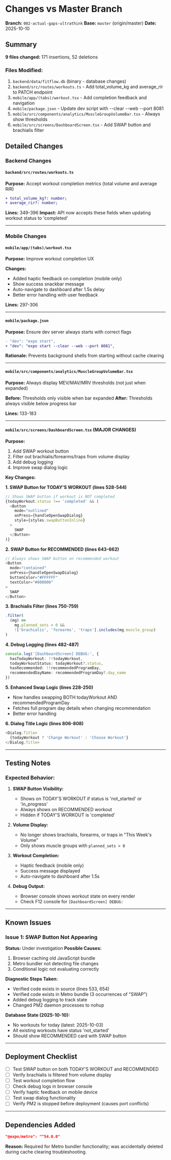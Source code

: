 # Changes vs Master Branch

**Branch:** `002-actual-gaps-ultrathink`
**Base:** `master` (origin/master)
**Date:** 2025-10-10

## Summary

**9 files changed:** 171 insertions, 52 deletions

### Files Modified:
1. `backend/data/fitflow.db` (binary - database changes)
2. `backend/src/routes/workouts.ts` - Add total_volume_kg and average_rir to PATCH endpoint
3. `mobile/app/(tabs)/workout.tsx` - Add completion feedback and navigation
4. `mobile/package.json` - Update dev script with --clear --web --port 8081
5. `mobile/src/components/analytics/MuscleGroupVolumeBar.tsx` - Always show thresholds
6. `mobile/src/screens/DashboardScreen.tsx` - Add SWAP button and brachialis filter

## Detailed Changes

### Backend Changes

#### `backend/src/routes/workouts.ts`
**Purpose:** Accept workout completion metrics (total volume and average RIR)

```diff
+ total_volume_kg?: number;
+ average_rir?: number;
```

**Lines:** 349-396
**Impact:** API now accepts these fields when updating workout status to 'completed'

---

### Mobile Changes

#### `mobile/app/(tabs)/workout.tsx`
**Purpose:** Improve workout completion UX

**Changes:**
- Added haptic feedback on completion (mobile only)
- Show success snackbar message
- Auto-navigate to dashboard after 1.5s delay
- Better error handling with user feedback

**Lines:** 297-306

---

#### `mobile/package.json`
**Purpose:** Ensure dev server always starts with correct flags

```diff
- "dev": "expo start",
+ "dev": "expo start --clear --web --port 8081",
```

**Rationale:** Prevents background shells from starting without cache clearing

---

#### `mobile/src/components/analytics/MuscleGroupVolumeBar.tsx`
**Purpose:** Always display MEV/MAV/MRV thresholds (not just when expanded)

**Before:** Thresholds only visible when bar expanded
**After:** Thresholds always visible below progress bar

**Lines:** 133-183

---

#### `mobile/src/screens/DashboardScreen.tsx` (MAJOR CHANGES)
**Purpose:**
1. Add SWAP workout button
2. Filter out brachialis/forearms/traps from volume display
3. Add debug logging
4. Improve swap dialog logic

**Key Changes:**

**1. SWAP Button for TODAY'S WORKOUT (lines 528-544)**
```typescript
// Shows SWAP button if workout is NOT completed
{todayWorkout.status !== 'completed' && (
  <Button
    mode="outlined"
    onPress={handleOpenSwapDialog}
    style={styles.swapButtonInline}
  >
    SWAP
  </Button>
)}
```

**2. SWAP Button for RECOMMENDED (lines 643-662)**
```typescript
// Always shows SWAP button on recommended workout
<Button
  mode="contained"
  onPress={handleOpenSwapDialog}
  buttonColor="#FFFFFF"
  textColor="#000000"
>
  SWAP
</Button>
```

**3. Brachialis Filter (lines 750-759)**
```typescript
.filter(
  (mg) =>
    mg.planned_sets > 0 &&
    !['brachialis', 'forearms', 'traps'].includes(mg.muscle_group)
)
```

**4. Debug Logging (lines 482-487)**
```typescript
console.log('[DashboardScreen] DEBUG:', {
  hasTodayWorkout: !!todayWorkout,
  todayWorkoutStatus: todayWorkout?.status,
  hasRecommended: !!recommendedProgramDay,
  recommendedDayName: recommendedProgramDay?.day_name
})
```

**5. Enhanced Swap Logic (lines 228-250)**
- Now handles swapping BOTH todayWorkout AND recommendedProgramDay
- Fetches full program day details when changing recommendation
- Better error handling

**6. Dialog Title Logic (lines 806-808)**
```typescript
<Dialog.Title>
  {todayWorkout ? 'Change Workout' : 'Choose Workout'}
</Dialog.Title>
```

---

## Testing Notes

### Expected Behavior:

1. **SWAP Button Visibility:**
   - Shows on TODAY'S WORKOUT if status is 'not_started' or 'in_progress'
   - Always shows on RECOMMENDED workout
   - Hidden if TODAY'S WORKOUT is 'completed'

2. **Volume Display:**
   - No longer shows brachialis, forearms, or traps in "This Week's Volume"
   - Only shows muscle groups with `planned_sets > 0`

3. **Workout Completion:**
   - Haptic feedback (mobile only)
   - Success message displayed
   - Auto-navigate to dashboard after 1.5s

4. **Debug Output:**
   - Browser console shows workout state on every render
   - Check F12 console for `[DashboardScreen] DEBUG:`

---

## Known Issues

### Issue 1: SWAP Button Not Appearing
**Status:** Under investigation
**Possible Causes:**
1. Browser caching old JavaScript bundle
2. Metro bundler not detecting file changes
3. Conditional logic not evaluating correctly

**Diagnostic Steps Taken:**
- Verified code exists in source (lines 533, 654)
- Verified code exists in Metro bundle (3 occurrences of "SWAP")
- Added debug logging to track state
- Changed PM2 daemon processes to nohup

**Database State (2025-10-10):**
- No workouts for today (latest: 2025-10-03)
- All existing workouts have status 'not_started'
- Should show RECOMMENDED card with SWAP button

---

## Deployment Checklist

- [ ] Test SWAP button on both TODAY'S WORKOUT and RECOMMENDED
- [ ] Verify brachialis is filtered from volume display
- [ ] Test workout completion flow
- [ ] Check debug logs in browser console
- [ ] Verify haptic feedback on mobile device
- [ ] Test swap dialog functionality
- [ ] Verify PM2 is stopped before deployment (causes port conflicts)

---

## Dependencies Added

```json
"@expo/metro": "^54.0.0"
```

**Reason:** Required for Metro bundler functionality; was accidentally deleted during cache clearing troubleshooting.
